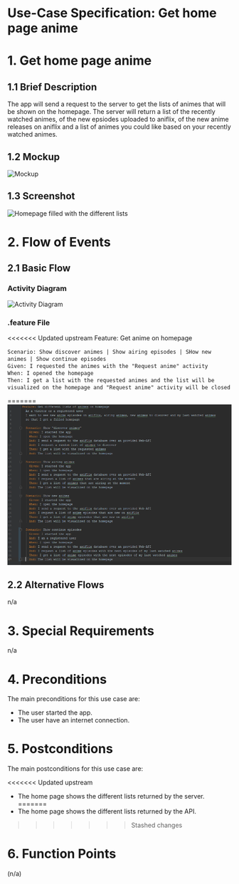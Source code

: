 # Use-Case Specification: Get home page anime

# 1. Get home page anime

## 1.1 Brief Description
The app will send a request to the server to get the lists of animes that will be shown on the homepage. The server will return a list of the recently watched animes, of the new epsiodes uploaded to aniflix, of the new anime releases on aniflix and a list of animes you could like based on your recently watched animes.

## 1.2 Mockup
![Mockup](https://raw.githubusercontent.com/d0mmi/Aniflix-App/master/docs/Mockups/UC_Get_Animes_Homepage.png)

## 1.3 Screenshot

![Homepage filled with the different lists](https://raw.githubusercontent.com/d0mmi/Aniflix-App/master/docs/Screenshot_HomePage.jpg)

# 2. Flow of Events

## 2.1 Basic Flow

### Activity Diagram
![Activity Diagram](https://raw.githubusercontent.com/d0mmi/Aniflix-App/master/docs/activity_diagram_get_homepage_anime.png)

### .feature File

<<<<<<< Updated upstream
Feature: Get anime on homepage
	
	Scenario: Show discover animes | Show airing episodes | SHow new animes | Show continue episodes
	Given: I requested the animes with the "Request anime" activity
	When: I opened the homepage
	Then: I get a list with the requested animes and the list will be visualized on the homepage and "Request anime" activity will be closed
	
=======
![.feature file](../docs/feature%20files/feature%20getHomeVideos.PNG)

## 2.2 Alternative Flows
n/a

# 3. Special Requirements
n/a

# 4. Preconditions
The main preconditions for this use case are:

 - The user started the app.
 - The user have an internet connection.

# 5. Postconditions

The main postconditions for this use case are:

<<<<<<< Updated upstream
 - The home page shows the different lists returned by the server.
=======
 - The home page shows the different lists returned by the API.
>>>>>>> Stashed changes

# 6. Function Points
(n/a)